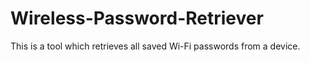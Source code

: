 # Wireless-Password-Retriever
This is a tool which retrieves all saved Wi-Fi passwords from a device.
